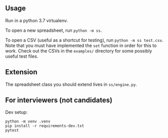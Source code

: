 ## Usage

Run in a python 3.7 virtualenv.

To open a new spreadsheet, run `python -m ss`.

To open a CSV (useful as a shortcut for testing), run `python -m ss test.csv`.
Note that you must have implemented the `set` function in order for this to
work. Check out the CSVs in the `examples/` directory for some possibly useful
test files.

## Extension

The spreadsheet class you should extend lives in `ss/engine.py`.

## For interviewers (not candidates)

Dev setup:

```
python -m venv .venv
pip install -r requirements-dev.txt
pytest
```
